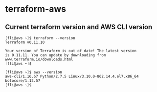 # terraform-aws

## Current terraform version and AWS CLI version
```
[fli@aws ~]$ terraform --version
Terraform v0.11.10

Your version of Terraform is out of date! The latest version
is 0.11.11. You can update by downloading from www.terraform.io/downloads.html
[fli@aws ~]$

[fli@aws ~]$ aws --version
aws-cli/1.16.67 Python/2.7.5 Linux/3.10.0-862.14.4.el7.x86_64 botocore/1.12.57
[fli@aws ~]$
```
